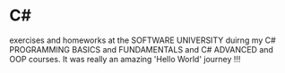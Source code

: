 # C#
exercises and homeworks at the SOFTWARE UNIVERSITY duirng my C# PROGRAMMING BASICS and FUNDAMENTALS and C# ADVANCED and OOP courses. It was really an amazing 'Hello World' journey !!!

